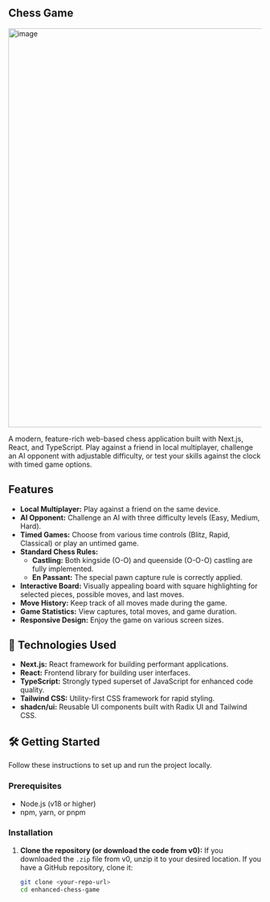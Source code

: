## Chess Game

<img width="611" height="795" alt="image" src="https://github.com/user-attachments/assets/f774b80b-3668-413e-ae03-9526d4d9a5b1" />

A modern, feature-rich web-based chess application built with Next.js, React, and TypeScript. 
Play against a friend in local multiplayer, challenge an AI opponent with adjustable difficulty,
or test your skills against the clock with timed game options.

## Features
*   **Local Multiplayer:** Play against a friend on the same device.
*   **AI Opponent:** Challenge an AI with three difficulty levels (Easy, Medium, Hard).
*   **Timed Games:** Choose from various time controls (Blitz, Rapid, Classical) or play an untimed game.
*   **Standard Chess Rules:**
    *   **Castling:** Both kingside (O-O) and queenside (O-O-O) castling are fully implemented.
    *   **En Passant:** The special pawn capture rule is correctly applied.
*   **Interactive Board:** Visually appealing board with square highlighting for selected pieces, possible moves, and last moves.
*   **Move History:** Keep track of all moves made during the game.
*   **Game Statistics:** View captures, total moves, and game duration.
*   **Responsive Design:** Enjoy the game on various screen sizes.

  ## 🚀 Technologies Used

*   **Next.js:** React framework for building performant applications.
*   **React:** Frontend library for building user interfaces.
*   **TypeScript:** Strongly typed superset of JavaScript for enhanced code quality.
*   **Tailwind CSS:** Utility-first CSS framework for rapid styling.
*   **shadcn/ui:** Reusable UI components built with Radix UI and Tailwind CSS.

## 🛠️ Getting Started

Follow these instructions to set up and run the project locally.

### Prerequisites

*   Node.js (v18 or higher)
*   npm, yarn, or pnpm

### Installation

1.  **Clone the repository (or download the code from v0):**
    If you downloaded the `.zip` file from v0, unzip it to your desired location.
    If you have a GitHub repository, clone it:
    ```bash
    git clone <your-repo-url>
    cd enhanced-chess-game
